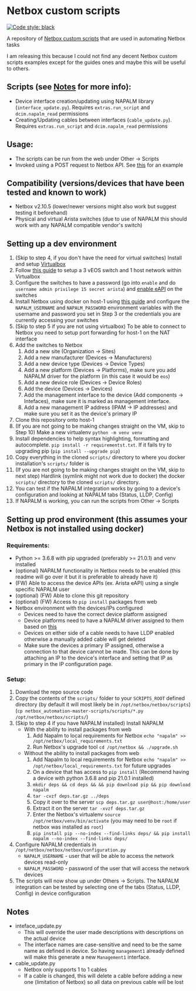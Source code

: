 # Netbox custom scripts
[![Code style: black](https://img.shields.io/badge/code%20style-black-000000.svg)](https://github.com/psf/black)

A repository of [Netbox custom scripts](https://netbox.readthedocs.io/en/stable/additional-features/custom-scripts/) that are used in automating Netbox tasks

I am releasing this because I could not find any decent Netbox custom scripts examples except for the guides ones and maybe this will be useful to others.

## Scripts (see [Notes](#notes) for more info):
* Device interface creation/updating using NAPALM library (`interface_update.py`). Requires `extras.run_script` and `dcim.napalm_read` permissions
* Creating/Updating cables between interfaces (`cable_update.py`). Requires `extras.run_script` and `dcim.napalm_read` permissions

## Usage:
* The scripts can be run from the web under Other -> Scripts
* Invoked using a POST request to Netbox API. See [this](https://netbox.readthedocs.io/en/stable/additional-features/custom-scripts/#via-the-api) for an example

## Compatibility (versions/devices that have been tested and known to work)
* Netbox v2.10.5 (lower/newer versions might also work but suggest testing it beforehand)
* Physical and virtual Arista switches (due to use of NAPALM this should work with any NAPALM compatible vendor's switch)

## Setting up a dev environment
1. (Skip to step 4, if you don't have the need for virtual switches) Install and setup [Virtualbox](https://www.virtualbox.org/)
2. Follow [this guide](https://eos.arista.com/sso-login/?redirect_to=/building-a-virtual-lab-with-arista-veos-and-virtualbox/) to setup a 3 vEOS switch and 1 host network within Virtualbox
3. Configure the switches to have a password (go into `enable` and do `username admin privilege 15 secret arista`) and [enable eAPI](https://eos.arista.com/arista-eapi-101/) on the switches
4. Install Netbox using docker on host-1 using [this guide](https://github.com/netbox-community/netbox-docker#quickstart) and configure the `NAPALM_USERNAME` and `NAPALM_PASSWORD` environment variables with the username and password you set in Step 3 or the credentials you are currently accessing your switches
5. (Skip to step 5 if you are not using virtualbox) To be able to connect to Netbox you need to setup port forwarding for host-1 on the NAT interface
6. Add the switches to Netbox
    1. Add a new site (Organization -> Sites)
    2. Add a new manufacturer (Devices -> Manufacturers)
    3. Add a new device type (Devices -> Device Types)
    4. Add a new platform (Devices -> Platforms), make sure you add NAPALM driver for the platform (in this case it would be `eos`)
    5. Add a new device role (Devices -> Device Roles)
    6. Add the device (Devices -> Devices)
    7. Add the management interface to the device (Add components -> Intefaces), make sure it is marked as management interface.
    8. Add a new management IP address (IPAM -> IP addresses) and make sure you set it as the device's primary IP
7. Clone this repository onto host-1
8. (If you are not going to be making changes straight on the VM, skip to Step 10) Make a new virtualenv `python -m venv venv`
9. Install dependencies to help syntax highlighting, formatting and autocomplete. `pip install -r requirementst.txt`. If it fails try to upgrading pip (`pip install --upgrade pip`)
10. Copy everything in the cloned `scripts/` directory to where you docker installation's `scripts/` folder is
11. (If you are not going to be making changes straight on the VM, skip to next step) Hardlink (symlink might not work due to docker) the docker `scripts/` directory to the cloned `scripts/` directory.
12. You can test if the NAPALM integration works by going to a device's configuration and looking at NAPALM tabs (Status, LLDP, Config)
13. If NAPALM is working, you can run the scripts from Other -> Scripts

## Setting up prod environment (this assumes your Netbox is not installed using docker)
### Requirements:
* Python >= 3.6.8 with pip upgraded (preferably >= 21.0.1) and venv installed
* (optional) NAPALM functionality in Netbox needs to be enabled (this readme will go over it but it is preferable to already have it)
* (FW) Able to access the device APIs (ex. Arista eAPI) using a single specific NAPALM user
* (optional) (FW) Able to clone this git repository
* (optional) (FW) Access to `pip install` packages from web
* Netbox environment with the devices/IPs configured
    * Devices need to have the correct device platform assigned
    * Device platforms need to have a NAPALM driver assigned to them based on [this](https://napalm.readthedocs.io/en/latest/support/#general-support-matrix)
    * Devices on either side of a cable needs to have LLDP enabled otherwise a manually added cable will get deleted
    * Make sure the devices a primary IP assigned, otherwise a connection to that device cannot be made. This can be done by attaching an IP to the device's interface and setting that IP as primary in the IP configuration page.
### Setup:
1. Download the repo source code
2. Copy the contents of the `scripts/` folder to your `SCRIPTS_ROOT` defined directory (by default it will most likely be in `/opt/netbox/netbox/scripts`) (`cp netbox_automation-master-scripts/scripts/*.py /opt/netbox/netbox/scripts/`)
3. (Skip to step 4 if you have NAPALM installed) Install NAPALM
    * With the ability to install packages from web
        1. Add Napalm to local requirements for Netbox `echo "napalm" >> /opt/netbox/local_requirements.txt`
        2. Run Netbox's upgrade tool `cd /opt/netbox && ./upgrade.sh`
    * Without the ability to install packages from web
        1. Add Napalm to local requirements for Netbox `echo "napalm" >> /opt/netbox/local_requirements.txt` for future upgrades
        2. On a device that has access to `pip install` (Recommend having a device with python 3.6.8 and pip 21.0.1 installed)
        3. `mkdir deps && cd deps && && pip download pip && pip download napalm`
        4. `tar -cvzf deps.tar.gz ../deps`
        5. Copy it over to the server `scp deps.tar.gz user@host:/home/user`
        6. Extract it on the server `tar -xvzf deps.tar.gz`
        7. Enter the Netbox's virtualenv `source /opt/netbox/venv/bin/activate` (you may need to be `root` if netbox was installed as `root`)
        8. `pip install pip --no-index --find-links deps/ && pip install napalm --no-index --find-links deps/`
4. Configure NAPALM credentials in `/opt/netbox/netbox/netbox/configuration.py`
    * `NAPALM_USERNAME` - user that will be able to access the network devices read-only
    * `NAPALM_PASSWORD` - password of the user that will access the network devices
5. The scripts will now show up under Others -> Scripts. The NAPALM integration can be tested by selecting one of the tabs (Status, LLDP, Config) in device configuration

## Notes
* inteface_update.py
    * This will override the user made descriptions with descriptions on the actual device
    * The interface names are case-sensitive and need to be the same name as defined in device. So having `management1` already defined will make this generate a new `Management1` interface.
* cable_update.py
    * Netbox only supports 1 to 1 cables
    * If a cable is changed, this will delete a cable before adding a new one (limitation of Netbox) so all data on previous cable will be lost